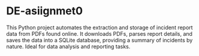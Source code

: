 # DE-asiignmet0
 This Python project automates the extraction and storage of incident report data from PDFs found online. It downloads PDFs, parses report details, and saves the data into a SQLite database, providing a summary of incidents by nature. Ideal for data analysis and reporting tasks.

